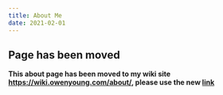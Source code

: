 ```yaml
---
title: About Me
date: 2021-02-01
---
```


## Page has been moved


**This about page has been moved to my wiki site <https://wiki.owenyoung.com/about/>, please use the new [link](https://wiki.owenyoung.com/about/)**